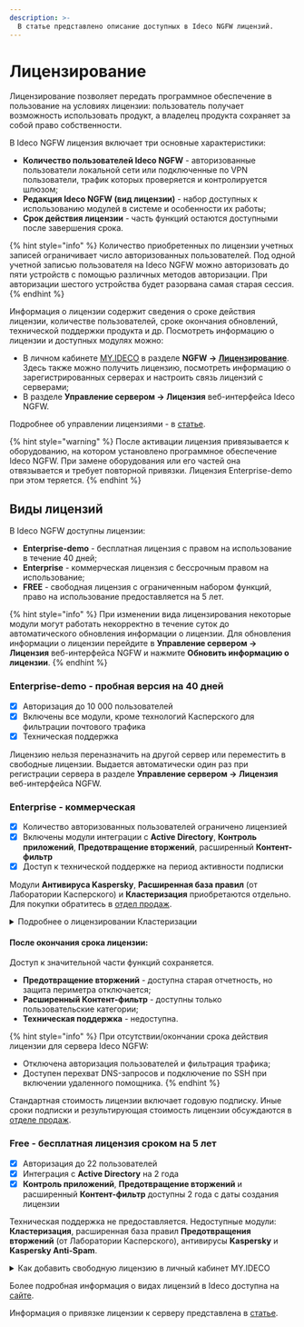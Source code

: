 ```yaml
---
description: >-
  В статье представлено описание доступных в Ideco NGFW лицензий.
---
```


# Лицензирование

Лицензирование позволяет передать программное обеспечение в пользование на условиях лицензии: пользователь получает возможность использовать продукт, а владелец продукта сохраняет за собой право собственности.

В Ideco NGFW лицензия включает три основные характеристики:

* **Количество пользователей Ideco NGFW** - авторизованные пользователи локальной сети или подключенные по VPN пользователи, трафик которых проверяется и контролируется шлюзом;
* **Редакция Ideco NGFW (вид лицензии)** - набор доступных к использованию модулей в системе и особенности их работы;
* **Срок действия лицензии** - часть функций остаются доступными после завершения срока.

{% hint style="info" %}
Количество приобретенных по лицензии учетных записей ограничивает число авторизованных пользователей. Под одной учетной записью пользователя на Ideco NGFW можно авторизовать до пяти устройств с помощью различных методов авторизации. При авторизации шестого устройства будет разорвана самая старая сессия.
{% endhint %}

Информация о лицензии содержит сведения о сроке действия лицензии, количестве пользователей, сроке окончания обновлений, технической поддержки продукта и др. Посмотреть информацию о лицензии и доступных модулях можно:

* В личном кабинете [MY.IDECO](/settings-my/README.md) в разделе **NGFW -> [Лицензирование](https://my.ideco.ru)**. Здесь также можно получить лицензию, посмотреть информацию о зарегистрированных серверах и настроить связь лицензий с серверами;
* В разделе **Управление сервером -> Лицензия** веб-интерфейса Ideco NGFW.

Подробнее об управлении лицензиями - в [статье](/settings/server-management/license-management.md).

{% hint style="warning" %}
После активации лицензия привязывается к оборудованию, на котором установлено программное обеспечение Ideco NGFW. При замене оборудования или его частей она отвязывается и требует повторной привязки. Лицензия Enterprise-demo при этом теряется.
{% endhint %}

## Виды лицензий

В Ideco NGFW доступны лицензии:
* **Enterprise-demo** - бесплатная лицензия с правом на использование в течение 40 дней;
* **Enterprise** - коммерческая лицензия с бессрочным правом на использование;
* **FREE** - свободная лицензия с ограниченным набором функций, право на использование предоставляется на 5 лет.

{% hint style="info" %}
При изменении вида лицензирования некоторые модули могут работать некорректно в течение суток до автоматического обновления информации о лицензии. Для обновления информации о лицензии перейдите в **Управление сервером -> Лицензия** веб-интерфейса NGFW и нажмите **Обновить информацию о лицензии**.
{% endhint %}

### Enterprise-demo - пробная версия на 40 дней

* [x] Авторизация до 10 000 пользователей
* [x] Включены все модули, кроме технологий Касперского для фильтрации почтового трафика
* [x] Техническая поддержка

Лицензию нельзя переназначить на другой сервер или переместить в свободные лицензии. Выдается автоматически один раз при регистрации сервера в разделе **Управление сервером -> Лицензия** веб-интерфейса NGFW.

### Enterprise - коммерческая

* [x] Количество авторизованных пользователей ограничено лицензией
* [x] Включены модули интеграции с **Active Directory**, **Контроль приложений**, **Предотвращение вторжений**, расширенный **Контент-фильтр**
* [x] Доступ к технической поддержке на период активности подписки 

Модули **Антивируса Kaspersky**, **Расширенная база правил** (от Лаборатории Касперского) и **Кластеризация** приобретаются отдельно. Для покупки обратитесь в [отдел продаж](https://ideco.ru/kontakty).

<details>
<summary>Подробнее о лицензировании Кластеризации</summary>

Начиная с 18-й версии, в системе лицензирования произошли изменения:

* Все Enterprise-лицензии с действующей подпиской на обновления получат включенный в лицензию кластер до первого июля 2029 года;
* Стоимость продления лицензий не изменится до первого июля 2025 года, после чего лицензия будет учитывать включенный модуль кластера. При этом сама лицензия на **Кластеризацию** станет бессрочной;
* При покупке новой лицензии на Ideco NGFW модуль **Кластеризация** необходимо заказывать дополнительно;
* После окончания срока действия лицензии на **Кластеризацию**, работа кластера не нарушается.
  
</details>

#### **После окончания срока лицензии:**

Доступ к значительной части функций сохраняется.

* **Предотвращение вторжений** - доступна старая отчетность, но защита периметра отключается;
* **Расширенный Контент-фильтр** - доступны только пользовательские категории;
* **Техническая поддержка** - недоступна.

{% hint style="info" %}
При отсутствии/окончании срока действия лицензии для сервера Ideco NGFW:
* Отключена авторизация пользователей и фильтрация трафика;
* Доступен перехват DNS-запросов и подключение по SSH при включении удаленного помощника.
{% endhint %}

Стандартная стоимость лицензии включает годовую подписку. Иные сроки подписки и результирующая стоимость лицензии обсуждаются в [отделе продаж](https://ideco.ru/kontakty).

### Free - бесплатная лицензия сроком на 5 лет

* [x] Авторизация до 22 пользователей
* [x] Интеграция с **Active Directory** на 2 года
* [x] **Контроль приложений**, **Предотвращение вторжений** и расширенный **Контент-фильтр** доступны 2 года с даты создания лицензии
  
Техническая поддержка не предоставляется. Недоступные модули: **Кластеризация**, расширенная база правил **Предотвращения вторжений** (от Лаборатории Касперского), антивирусы **Kaspersky** и **Kaspersky Anti-Spam**.

<details>
<summary>Как добавить свободную лицензию в личный кабинет MY.IDECO</summary>

Чтобы добавить лицензию FREE в личный кабинет, нажмите кнопку **Добавить бесплатную лицензию** в разделе **Лицензирование**. Добавленная лицензия отобразится в таблице **Свободные лицензии**.

</details>

Более подробная информация о видах лицензий в Ideco доступна на [сайте](https://ideco.ru/sravnenie-versiy).

Информация о привязке лицензии к серверу представлена в [статье](/settings/server-management/license-management.md).

